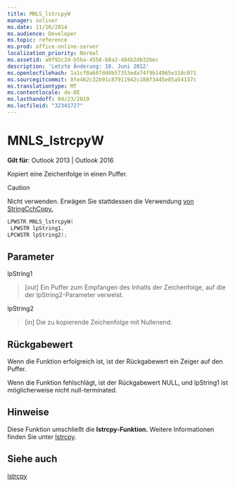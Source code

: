 ```yaml
---
title: MNLS_lstrcpyW
manager: soliver
ms.date: 11/16/2014
ms.audience: Developer
ms.topic: reference
ms.prod: office-online-server
localization_priority: Normal
ms.assetid: a0f92c2d-b5ba-4558-b8a2-484b2db32bec
description: 'Letzte Änderung: 18. Juni 2012'
ms.openlocfilehash: 1a1cf0a607dd4b57353eda74f9b14965e110c071
ms.sourcegitcommit: 8fe462c32b91c87911942c188f3445e85a54137c
ms.translationtype: MT
ms.contentlocale: de-DE
ms.lasthandoff: 04/23/2019
ms.locfileid: "32341727"
---
```

# <a name="mnls_lstrcpyw"></a>MNLS_lstrcpyW

 
  
**Gilt für**: Outlook 2013 | Outlook 2016 
  
Kopiert eine Zeichenfolge in einen Puffer.
  
> [!CAUTION]
> Nicht verwenden. Erwägen Sie stattdessen die Verwendung [von StringCchCopy.](https://msdn.microsoft.com/library/ms647527%28VS.85%29.aspx) 
  
```cpp
LPWSTR MNLS_lstrcpyW(
 LPWSTR lpString1,
LPCWSTR lpString2);
```

## <a name="parameters"></a>Parameter

lpString1
  
> [out] Ein Puffer zum Empfangen des Inhalts der Zeichenfolge, auf die der lpString2-Parameter verweist.
    
lpString2
  
> [in] Die zu kopierende Zeichenfolge mit Nullenend.
    
## <a name="return-value"></a>Rückgabewert

Wenn die Funktion erfolgreich ist, ist der Rückgabewert ein Zeiger auf den Puffer.
  
Wenn die Funktion fehlschlägt, ist der Rückgabewert NULL, und lpString1 ist möglicherweise nicht null-terminated.
  
## <a name="remarks"></a>Hinweise

Diese Funktion umschließt die **lstrcpy-Funktion.** Weitere Informationen finden Sie unter [lstrcpy](https://msdn.microsoft.com/library/ms647490%28VS.85%29.aspx).
  
## <a name="see-also"></a>Siehe auch



[lstrcpy](https://msdn.microsoft.com/library/ms647490%28VS.85%29.aspx)


